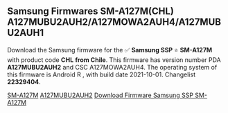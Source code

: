 <h2>Samsung Firmwares SM-A127M(CHL) A127MUBU2AUH2/A127MOWA2AUH4/A127MUBU2AUH1</h2>
Download the Samsung firmware for the ✅ <strong>Samsung SSP </strong> ⭐ <strong>SM-A127M</strong> with product code <strong>CHL</strong> <strong> from Chile</strong>. This firmware has version number PDA <strong>A127MUBU2AUH2</strong> and CSC A127MOWA2AUH4. The operating system of this firmware is Android R , with build date 2021-10-01. Changelist <strong>22329404</strong>.


[SM-A127M](https://samfirm.shop/samsung/model/SM-A127M)
[A127MUBU2AUH2](https://samfirm.shop/samsung/pda/A127MUBU2AUH2)
[Download Firmware Samsung SSP SM-A127M](https://samfirm.shop/samsung/firmware/461611)
